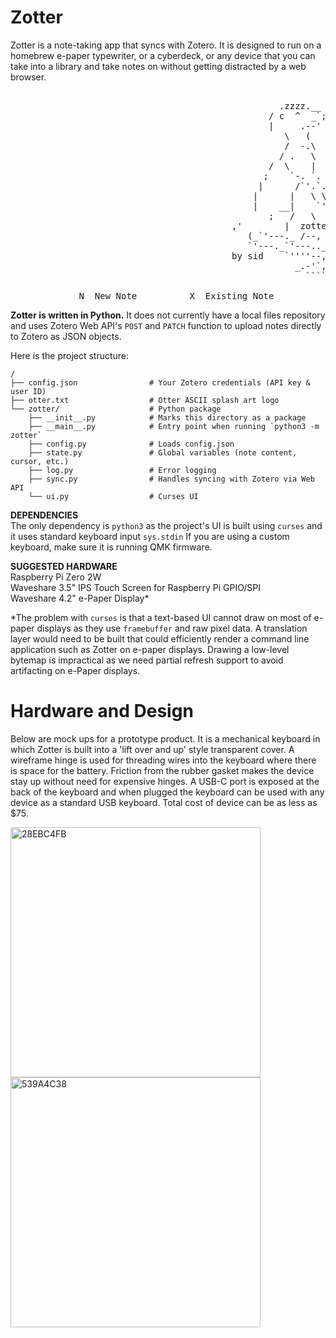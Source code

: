 # Zotter
Zotter is a note-taking app that syncs with Zotero. It is designed to run on a homebrew e-paper typewriter, or a cyberdeck, or any device that you can take into a library and take notes on without getting distracted by a web browser.

<pre>
            
                                                   .zzzz.__
                                                 / c  ^  _`;
                                                 |     .--'
                                                    \   (
                                                    /  -.\
                                                   / .   \
                                                 /  \    |
                                                ;    `-. `.
                                               |      /`'.`.
                                              |      |   \ \
                                              |    __|    `'
                                                 ;   /   \
                                          ,'        |  zotter v1
                                             (_`'---._ /--,
                                             `'---._`'---..__
                                          by sid    `''''--, )
                                                      _.-'`,`
                                                        ````
            
             N  New Note          X  Existing Note          L  Library          ESC  Exit
</pre>

**Zotter is written in Python.** It does not currently have a local files repository and uses Zotero Web API's `POST` and `PATCH` function to upload notes directly to Zotero as JSON objects.

Here is the project structure:

```
/
├── config.json                # Your Zotero credentials (API key & user ID)
├── otter.txt                  # Otter ASCII splash art logo
└── zotter/                    # Python package
    ├── __init__.py            # Marks this directory as a package
    ├── __main__.py            # Entry point when running `python3 -m zotter`
    ├── config.py              # Loads config.json
    ├── state.py               # Global variables (note content, cursor, etc.)
    ├── log.py                 # Error logging
    ├── sync.py                # Handles syncing with Zotero via Web API
    └── ui.py                  # Curses UI
```

**DEPENDENCIES** <br>
The only dependency is `python3` as the project's UI is built using `curses` and it uses standard keyboard input `sys.stdin`
If you are using a custom keyboard, make sure it is running QMK firmware.

**SUGGESTED HARDWARE** <br>
Raspberry Pi Zero 2W <br>
Waveshare 3.5" IPS Touch Screen for Raspberry Pi GPIO/SPI <br>
Waveshare 4.2" e-Paper Display*

*The problem with `curses` is that a text-based UI cannot draw on most of e-paper displays as they use `framebuffer` and raw pixel data. A translation layer would need to be built that could efficiently render a command line application such as Zotter on e-paper displays. Drawing a low-level bytemap is impractical as we need partial refresh support to avoid artifacting on e-Paper displays.

# Hardware and Design
Below are mock ups for a prototype product. It is a mechanical keyboard in which Zotter is built into a 'lift over and up' style transparent cover. A wireframe hinge is used for threading wires into the keyboard where there is space for the battery. Friction from the rubber gasket makes the device stay up without need for expensive hinges. A USB-C port is exposed at the back of the keyboard and when plugged the keyboard can be used with any device as a standard USB keyboard. Total cost of device can be as less as $75.

<img src="https://github.com/user-attachments/assets/07429431-ae45-4866-aeb2-33fa98fa928e" alt="28EBC4FB" width="400" />
<img src="https://github.com/user-attachments/assets/ec56edfa-0fb9-493a-9750-858a373c59a9" alt="539A4C38" width="400" />


